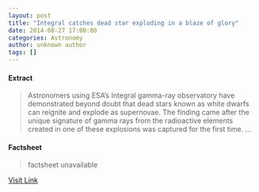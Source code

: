 ```yaml
---
layout: post
title: "Integral catches dead star exploding in a blaze of glory"
date: 2014-08-27 17:00:00
categories: Astronomy
author: unknown author
tags: []
---
```



#### Extract
>Astronomers using ESA’s&nbsp;Integral gamma-ray observatory have demonstrated beyond doubt that dead stars known as white dwarfs can reignite and explode as supernovae.&nbsp;The finding came after the unique signature of gamma rays from the radioactive elements created in one of these explosions was captured for the first time.&nbsp;...

#### Factsheet
>factsheet unavailable

[Visit Link](http://www.esa.int/Our_Activities/Space_Science/INTEGRAL_catches_dead_star_exploding_in_a_blaze_of_glory)



